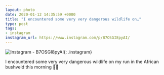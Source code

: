 ```yaml
---
layout: photo
date: 2020-01-12 14:35:59 +0000
title: "I encountered some very very dangerous wildlife on…"
type: post
tags:
- instagram
instagram_url: https://www.instagram.com/p/B7OSGI8pyAI/
---
```


![Instagram - B7OSGI8pyAI](https://colinseymour.co.uk/img/B7OSGI8pyAI.jpg){: .instagram}

I encountered some very very dangerous wildlife on my run in the African bushveld this morning 🤣😂
